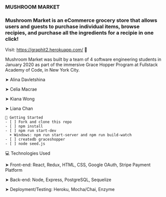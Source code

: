 ### MUSHROOM MARKET

### Mushroom Market is an eCommerce grocery store that allows users and guests to purchase individual items, browse recipies, and purchase all the ingredients for a recipie in one click!

Visit: https://graphit2.herokuapp.com/ 👀

Mushroom Market was built by a team of 4 software engineering students in January 2020 as part of the immersive Grace Hopper Program at Fullstack Academy of Code, in New York City.

➤ Alina Davletshina

➤ Celia Macrae

➤ Kiana Wong

➤ Liana Chan

```
🔐 Getting Started
- [ ] Fork and clone this repo
- [ ] npm install
- [ ] npm run start-dev
  ➤ Windows: npm run start-server and npm run build-watch
- [ ] createdb graceshopper
- [ ] node seed.js
```

💻 Technologies Used

➤ Front-end: React, Redux, HTML, CSS, Google OAuth, Stripe Payment Platform

➤ Back-end: Node, Express, PostgreSQL, Sequelize

➤ Deployment/Testing: Heroku, Mocha/Chai, Enzyme
